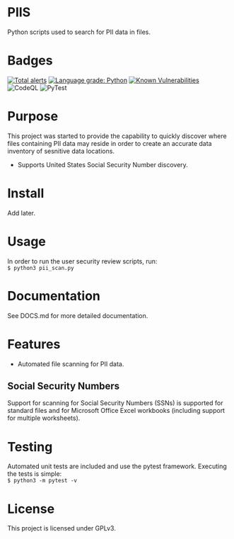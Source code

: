 # PIIS
Python scripts used to search for PII data in files.

# Badges
[![Total alerts](https://img.shields.io/lgtm/alerts/g/bentleygd/PIIS.svg?logo=lgtm&logoWidth=18)](https://lgtm.com/projects/g/bentleygd/PIIS/alerts/)
[![Language grade: Python](https://img.shields.io/lgtm/grade/python/g/bentleygd/PIIS.svg?logo=lgtm&logoWidth=18)](https://lgtm.com/projects/g/bentleygd/PIIS/context:python)
[![Known Vulnerabilities](https://snyk.io/test/github/bentleygd/PIIS/badge.svg)](https://snyk.io/test/github/{username}/{repo})
![CodeQL](https://github.com/bentleygd/PIIS/actions/workflows/codeql-analysis.yml/badge.svg)
![PyTest](https://github.com/bentleygd/PIIS/actions/workflows/pytest.yml/badge.svg)


# Purpose
This project was started to provide the capability to quickly discover where files containing PII data may reside in order to create an accurate data inventory of sesnitive data locations.

- Supports United States Social Security Number discovery.

# Install

Add later.

# Usage
In order to run the user security review scripts, run:  
`$ python3 pii_scan.py`  

# Documentation
See DOCS.md for more detailed documentation.

# Features
- Automated file scanning for PII data.
<h2>Social Security Numbers</h2>
Support for scanning for Social Security Numbers (SSNs) is supported for standard files and for Microsoft Office Excel workbooks (including support for multiple worksheets).

# Testing
Automated unit tests are included and use the pytest framework.  Executing the tests is simple:  
`$ python3 -m pytest -v`

# License
This project is licensed under GPLv3.
